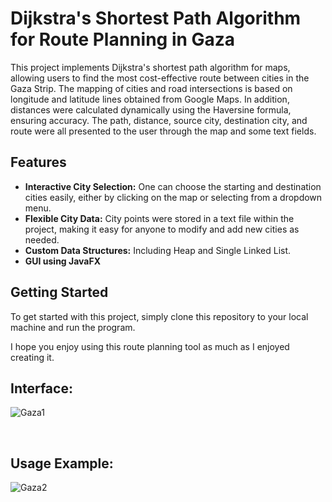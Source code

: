 # Dijkstra's Shortest Path Algorithm for Route Planning in Gaza

This project implements Dijkstra's shortest path algorithm for maps, allowing users to find the most cost-effective route between cities in the Gaza Strip. The mapping of cities and road intersections is based on longitude and latitude lines obtained from Google Maps. In addition, distances were calculated dynamically using the Haversine formula, ensuring accuracy. The path, distance, source city, destination city, and route were all presented to the user through the map and some text fields.

## Features
- **Interactive City Selection:** One can choose the starting and destination cities easily, either by clicking on the map or selecting from a dropdown menu.
- **Flexible City Data:** City points were stored in a text file within the project, making it easy for anyone to modify and add new cities as needed.
- **Custom Data Structures:** Including Heap and Single Linked List.
- **GUI using JavaFX**

## Getting Started
To get started with this project, simply clone this repository to your local machine and run the program.

I hope you enjoy using this route planning tool as much as I enjoyed creating it.

## Interface:
![Gaza1](https://github.com/hanadiasfour/Gaza_Map/assets/91291021/a2a9878b-96a1-4979-a15b-06b6c5328d8f)



<br>

## Usage Example:
![Gaza2](https://github.com/hanadiasfour/Gaza_Map/assets/91291021/9505c540-2784-4d8d-983c-2145c6addca1)
